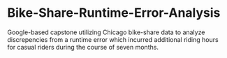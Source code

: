 # Bike-Share-Runtime-Error-Analysis
Google-based capstone utilizing Chicago bike-share data to analyze discrepencies from a runtime error which incurred additional riding hours for casual riders during the course of seven months.
